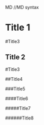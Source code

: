 MD //MD syntax

Title 1
===


#Title3

Title 2
---

#Title3

##Title4

###Title5

####Title6

#####Title7

######Title8
